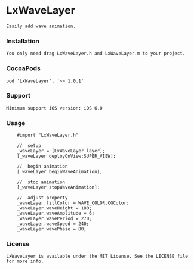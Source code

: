 # LxWaveLayer
    Easily add wave animation.

### Installation
    You only need drag LxWaveLayer.h and LxWaveLayer.m to your project.

### CocoaPods
    pod 'LxWaveLayer', '~> 1.0.1'

### Support
    Minimum support iOS version: iOS 6.0

### Usage
```objc
    #import "LxWaveLayer.h"

    //  setup
    _waveLayer = [LxWaveLayer layer];
    [_waveLayer deployOnView:SUPER_VIEW];

    //  begin animation
    [_waveLayer beginWaveAnimation];

    //  stop animation
    [_waveLayer stopWaveAnimation];

    //  adjust property
    _waveLayer.fillColor = WAVE_COLOR.CGColor;
    _waveLayer.waveHeight = 180;
    _waveLayer.waveAmplitude = 6;
    _waveLayer.wavePeriod = 270;
    _waveLayer.waveSpeed = 240;
    _waveLayer.wavePhase = 80;

```

### License
    LxWaveLayer is available under the MIT License. See the LICENSE file for more info.